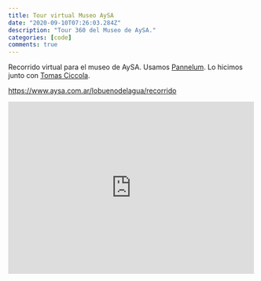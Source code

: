 ```yaml
---
title: Tour virtual Museo AySA
date: "2020-09-10T07:26:03.284Z"
description: "Tour 360 del Museo de AySA."
categories: [code]
comments: true
---
```


Recorrido virtual para el museo de AySA. Usamos [Pannelum](https://pannellum.org/). Lo hicimos junto con [Tomas Ciccola](https://gitlab.com/tomasciccola/).

https://www.aysa.com.ar/lobuenodelagua/recorrido

<iframe style="border: 0; width: 500px; height: 350px;" src="https://aysatour.herokuapp.com/" seamless><a href="https://aysatour.herokuapp.com/">Recorrido AySA</a></iframe>